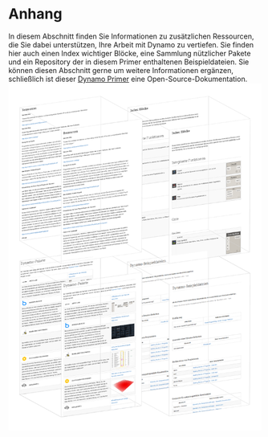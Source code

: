 # Anhang

In diesem Abschnitt finden Sie Informationen zu zusätzlichen Ressourcen, die Sie dabei unterstützen, Ihre Arbeit mit Dynamo zu vertiefen. Sie finden hier auch einen Index wichtiger Blöcke, eine Sammlung nützlicher Pakete und ein Repository der in diesem Primer enthaltenen Beispieldateien. Sie können diesen Abschnitt gerne um weitere Informationen ergänzen, schließlich ist dieser [Dynamo Primer](https://github.com/DynamoDS/DynamoPrimer) eine Open-Source-Dokumentation. ![IMAGE](../.gitbook/assets/a-cover.png)
